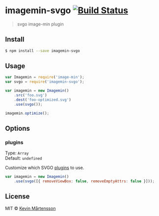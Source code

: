 # imagemin-svgo [![Build Status](https://travis-ci.org/kevva/imagemin-svgo.svg?branch=master)](https://travis-ci.org/kevva/imagemin-svgo)

> svgo image-min plugin

## Install

```bash
$ npm install --save imagemin-svgo
```

## Usage

```js
var Imagemin = require('image-min');
var svgo = require('imagemin-svgo');

var imagemin = new Imagemin()
    .src('foo.svg')
    .dest('foo-optimized.svg')
    .use(svgo());

imagemin.optimize();
```

## Options

### plugins

Type: `Array`  
Default: `undefined`

Customize which SVGO [plugins](https://github.com/svg/svgo/tree/master/plugins) to use.

```js
var imagemin = new Imagemin()
    .use(svgo([{ removeViewBox: false, removeEmptyAttrs: false }]));
```

## License

MIT © [Kevin Mårtensson](https://github.com/kevva)
